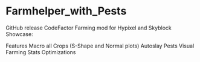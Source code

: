 # Farmhelper_with_Pests

GitHub release CodeFactor
Farming mod for Hypixel and Skyblock
Showcase:

Features
Macro all Crops (S-Shape and Normal plots)
Autoslay Pests
Visual Farming Stats
Optimizations
